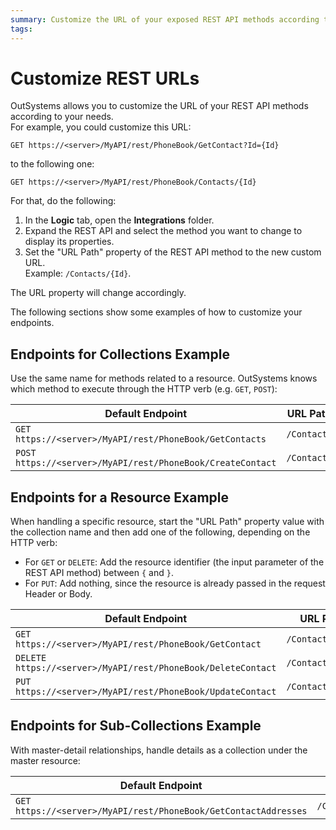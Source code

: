 ```yaml
---
summary: Customize the URL of your exposed REST API methods according to your needs.
tags: 
---
```


# Customize REST URLs

OutSystems allows you to customize the URL of your REST API methods according to your needs.  
For example, you could customize this URL:

`GET https://<server>/MyAPI/rest/PhoneBook/GetContact?Id={Id}`  

to the following one:

`GET https://<server>/MyAPI/rest/PhoneBook/Contacts/{Id}`

For that, do the following:

1. In the **Logic** tab, open the **Integrations** folder. 
1. Expand the REST API and select the method you want to change to display its properties. 
1. Set the "URL Path" property of the REST API method to the new custom URL.  
    Example: `/Contacts/{Id}`. 

The URL property will change accordingly.

The following sections show some examples of how to customize your endpoints.

## Endpoints for Collections Example

Use the same name for methods related to a resource. OutSystems knows which method to execute through the HTTP verb (e.g. `GET`, `POST`):

Default Endpoint | URL Path | Customized Endpoint
---|---|---
`GET https://<server>/MyAPI/rest/PhoneBook/GetContacts` | `/Contacts` | `GET https://<server>/MyAPI/rest/PhoneBook/Contacts`
`POST https://<server>/MyAPI/rest/PhoneBook/CreateContact` | `/Contacts`  | `POST https://<server>/MyAPI/rest/PhoneBook/Contacts`
  
## Endpoints for a Resource Example

When handling a specific resource, start the "URL Path" property value with the collection name and then add one of the following, depending on the HTTP verb:

* For `GET` or `DELETE`: Add the resource identifier (the input parameter of the REST API method) between `{` and `}`.
* For `PUT`: Add nothing, since the resource is already passed in the request Header or Body. 

Default Endpoint | URL Path | Customized Endpoint
---|---|---
`GET https://<server>/MyAPI/rest/PhoneBook/GetContact` | `/Contacts/{Id}`  | `GET https://<server>/MyAPI/rest/PhoneBook/Contacts/{Id}`
`DELETE https://<server>/MyAPI/rest/PhoneBook/DeleteContact` | `/Contacts/{Id}` | `DELETE https://<server>/MyAPI/rest/PhoneBook/Contacts/{Id}`
`PUT https://<server>/MyAPI/rest/PhoneBook/UpdateContact` | `/Contacts` | `PUT https://<server>/MyAPI/rest/PhoneBook/Contacts`

## Endpoints for Sub-Collections Example

With master-detail relationships, handle details as a collection under the master resource:

Default Endpoint  |  URL Path  |  Customized Endpoint  
---|---|---  
`GET https://<server>/MyAPI/rest/PhoneBook/GetContactAddresses` | `/Contacts/{Id}/Addresses` | `GET https://<server>/MyAPI/rest/PhoneBook/Contacts/{Id}/Addresses`
